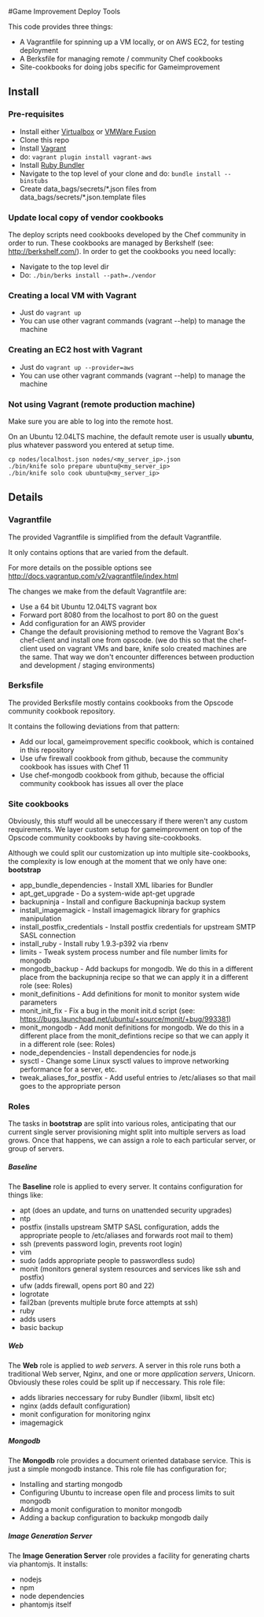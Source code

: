 #Game Improvement Deploy Tools

This code provides three things:

* A Vagrantfile for spinning up a VM locally, or on AWS EC2, for testing deployment
* A Berksfile for managing remote / community Chef cookbooks
* Site-cookbooks for doing jobs specific for Gameimprovement


## Install

### Pre-requisites

* Install either [Virtualbox](https://www.virtualbox.org/wiki/Downloads) or
  [VMWare Fusion](https://my.vmware.com/web/vmware/evalcenter?p=vmware-fusion5)
* Clone this repo
* Install [Vagrant](http://www.vagrantup.com/)
* do: `vagrant plugin install vagrant-aws`
* Install [Ruby Bundler](http://gembundler.com/)
* Navigate to the top level of your clone and do: `bundle install --binstubs` 
* Create data\_bags/secrets/\*.json files from data\_bags/secrets/\*.json.template files

### Update local copy of vendor cookbooks

The deploy scripts need cookbooks developed by the Chef community in order to
run.  These cookbooks are managed by Berkshelf (see: http://berkshelf.com/).
In order to get the cookbooks you need locally:

* Navigate to the top level dir
* Do: `./bin/berks install --path=./vendor`

### Creating a local VM with Vagrant

* Just do `vagrant up` 
* You can use other vagrant commands (vagrant --help) to manage the machine

### Creating an EC2 host with Vagrant

* Just do `vagrant up --provider=aws`
* You can use other vagrant commands (vagrant --help) to manage the machine

### Not using Vagrant (remote production machine)

Make sure you are able to log into the remote host. 

On an Ubuntu 12.04LTS machine, the default remote user is usually **ubuntu**, 
plus whatever password you entered at setup time.

    cp nodes/localhost.json nodes/<my_server_ip>.json
    ./bin/knife solo prepare ubuntu@<my_server_ip>
    ./bin/knife solo cook ubuntu@<my_server_ip>


## Details

### Vagrantfile

The provided Vagrantfile is simplified from the default Vagrantfile. 

It only contains options that are varied from the default.  

For more details on the possible options see http://docs.vagrantup.com/v2/vagrantfile/index.html

The changes we make from the default Vagrantfile are:

* Use a 64 bit Ubuntu 12.04LTS vagrant box
* Forward port 8080 from the localhost to port 80 on the guest
* Add configuration for an AWS provider
* Change the default provisioning method to remove the Vagrant Box's 
  chef-client and install one from opscode.  (we do this so that the 
  chef-client used on vagrant VMs and bare, knife solo created machines
  are the same.  That way we don't encounter differences between production
  and development / staging environments)

### Berksfile

The provided Berksfile mostly contains cookbooks from the Opscode community
cookbook repository.

It contains the following deviations from that pattern:

* Add our local, gameimprovement specific cookbook, which is contained in this
  repository
* Use ufw firewall cookbook from github, because the community cookbook has
  issues with Chef 11
* Use chef-mongodb cookbook from github, because the official community
  cookbook has issues all over the place 

### Site cookbooks

Obviously, this stuff would all be uneccessary if there weren't any custom
requirements.  We layer custom setup for gameimprovment on top of the Opscode
community cookbooks by having site-cookbooks.  

Although we could split our customization up into multiple site-cookbooks, the
complexity is low enough at the moment that we only have one: **bootstrap**

* app\_bundle\_dependencies - Install XML libaries for Bundler
* apt\_get\_upgrade - Do a system-wide apt-get upgrade
* backupninja - Install and configure Backupninja backup system
* install\_imagemagick - Install imagemagick library for graphics manipulation
* install\_postfix\_credentials - Install postfix credentials for upstream SMTP
  SASL connection
* install\_ruby - Install ruby 1.9.3-p392 via rbenv
* limits - Tweak system process number and file number limits for mongodb
* mongodb\_backup - Add backups for mongodb. We do this in a different place
  from the backupninja recipe so that we can apply it in a different role
  (see: Roles)
* monit\_definitions - Add definitions for monit to monitor system wide
  parameters
* monit\_init\_fix - Fix a bug in the monit init.d script (see:
  https://bugs.launchpad.net/ubuntu/+source/monit/+bug/993381)
* monit\_mongodb - Add monit definitions for mongodb. We do this in a different
  place from the monit\_defintions recipe so that we can apply it in a
  different role (see: Roles)
* node\_dependencies - Install dependencies for node.js
* sysctl - Change some Linux sysctl values to improve networking performance
  for a server, etc.
* tweak\_aliases\_for\_postfix - Add useful entries to /etc/aliases so that
  mail goes to the appropriate person

### Roles

The tasks in **bootstrap** are split into various roles, anticipating that our
current single server provisioning might split into multiple servers as load
grows.  Once that happens, we can assign a role to each particular server, or
group of servers.

##### Baseline 

The **Baseline** role is applied to every server. It contains configuration for
things like:

* apt (does an update, and turns on unattended security upgrades)
* ntp 
* postfix (installs upstream SMTP SASL configuration, adds the appropriate
  people to /etc/aliases and forwards root mail to them)
* ssh (prevents password login, prevents root login)
* vim
* sudo (adds appropriate people to passwordless sudo)
* monit (monitors general system resources and services like ssh and postfix)
* ufw (adds firewall, opens port 80 and 22)
* logrotate
* fail2ban (prevents multiple brute force attempts at ssh)
* ruby
* adds users
* basic backup

##### Web

The **Web** role is applied to _web servers_.   A server in this role runs both
a traditional Web server, Nginx, and one or more _application servers_,
Unicorn.  Obviously these roles could be split up  if neccessary.  This role
file:

* adds libraries neccessary for ruby Bundler (libxml, libslt etc)
* nginx (adds default configuration)
* monit configuration for monitoring nginx
* imagemagick

##### Mongodb

The **Mongodb** role provides a document oriented database service.  This is
just a simple mongodb instance.  This role file has configuration for;

* Installing and starting mongodb
* Configuring Ubuntu to increase open file and process limits to suit mongodb
* Adding a monit configuration to monitor mongodb
* Adding a backup configuration to backukp mongodb daily

##### Image Generation Server

The **Image Generation Server** role provides a facility for generating charts
via phantomjs.  It installs:

* nodejs
* npm
* node dependencies
* phantomjs itself
